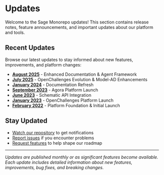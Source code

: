# Updates

Welcome to the Sage Monorepo updates! This section contains release notes, feature announcements, and important updates about our platform and tools.

## Recent Updates

Browse our latest updates to stay informed about new features, improvements, and platform changes:

- **[August 2025](august-2025.md)** - Enhanced Documentation & Agent Framework
- **[July 2025](july-2025.md)** - OpenChallenges Evolution & Model-AD Enhancements
- **[January 2024](january-2024.md)** - Documentation Refresh
- **[September 2023](september-2023.md)** - Agora Platform Launch
- **[June 2023](june-2023.md)** - Schematic API Integration
- **[January 2023](january-2023.md)** - OpenChallenges Platform Launch
- **[February 2022](february-2022.md)** - Platform Foundation & Initial Launch

## Stay Updated

- [Watch our repository](https://github.com/Sage-Bionetworks/sage-monorepo) to get notifications
- [Report issues](../resources/bug-report.md) if you encounter problems
- [Request features](../resources/feature-requests.md) to help shape our roadmap

---

_Updates are published monthly or as significant features become available. Each update includes detailed information about new features, improvements, bug fixes, and breaking changes._
